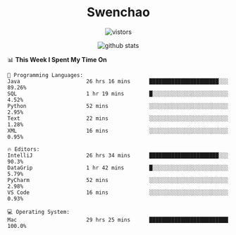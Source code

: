 <h1 align="center">Swenchao</h3>

<p align="center">
  <img src="https://visitor-badge.glitch.me/badge?page_id=Swenchao" alt="vistors" />
</p>

<p align="center">
  <img src="https://github-readme-stats.vercel.app/api?username=Swenchao&count_private=true&show_icons=true&theme=vue-dark&hide_title=true" alt="github stats" />
</p>

<!--START_SECTION:waka-->
📊 **This Week I Spent My Time On** 

```text
💬 Programming Languages: 
Java                     26 hrs 16 mins      ██████████████████████░░░   89.26% 
SQL                      1 hr 19 mins        █░░░░░░░░░░░░░░░░░░░░░░░░   4.52% 
Python                   52 mins             ░░░░░░░░░░░░░░░░░░░░░░░░░   2.95% 
Text                     22 mins             ░░░░░░░░░░░░░░░░░░░░░░░░░   1.28% 
XML                      16 mins             ░░░░░░░░░░░░░░░░░░░░░░░░░   0.95%

🔥 Editors: 
IntelliJ                 26 hrs 34 mins      ██████████████████████░░░   90.3% 
DataGrip                 1 hr 42 mins        █░░░░░░░░░░░░░░░░░░░░░░░░   5.79% 
PyCharm                  52 mins             ░░░░░░░░░░░░░░░░░░░░░░░░░   2.98% 
VS Code                  16 mins             ░░░░░░░░░░░░░░░░░░░░░░░░░   0.93%

💻 Operating System: 
Mac                      29 hrs 25 mins      █████████████████████████   100.0%

```


<!--END_SECTION:waka-->

